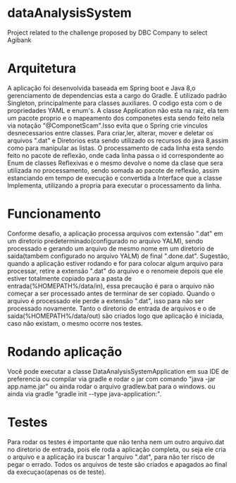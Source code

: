 # dataAnalysisSystem
 Project related to the challenge proposed by DBC Company to select Agibank

# Arquitetura
A aplicação foi desenvolvida baseada em Spring boot e Java 8,o gerenciamento de dependencias esta a cargo do Gradle. 
É utilizado padrão Singleton, principalmente para classes auxiliares. O codigo esta com o de propriedades YAML e enum's.
A classe Application não esta na raiz, ela tem um pacote proprio e o mapeamento dos componetes esta sendo feito nela
via notação "@ComponetScam".Isso evita que o Spring crie vinculos desnecessarios entre classes.
Para criar,ler, alterar, mover e deletar os arquivos ".dat" e Diretorios  esta sendo utilizado os recursos
do java 8,assim como para manipular as listas. O processamento de cada linha esta sendo feito no pacote de 
reflexão, onde cada linha passa o id correspondente ao Enum de classes Reflexivas e o mesmo devolve o nome
da clase que sera utilizada no processamento, sendo somada ao pacote de reflexão, assim estanciando em tempo 
de execução e convertida a Interface que a classe Implementa, utilizando a propria para executar o processamento 
da linha.

# Funcionamento
Conforme desafio, a aplicação processa arquivos com extensão ".dat" em um diretorio predeterminado(configurado no 
arquivo YALM), sendo processado e gerando um arquivo de mesmo nome em um diretorio de saida(tambem configurado no 
arquivo YALM) de final ".done.dat".
Sugestão, quando a aplicação estiver rodando e for para colocar algum arquivo para processar, retire a extensão
".dat" do arquivo e o renomeie depois que ele estiver totalmente copiado para a pasta de entrada(%HOMEPATH%/data/in),
essa precaução é para o arquivo não começar a ser processado antes de terminar de ser copiado.
Quando o arquivo é processado ele perde a extensão ".dat", isso para não ser processado novamente.
Tanto o diretorio de entrada de arquivos e o de saida(%HOMEPATH%/data/out) são criados logo que aplicação é iniciada, 
caso não existam, o mesmo ocorre nos testes.


# Rodando aplicação
Você pode executar a classe DataAnalysisSystemApplication em sua IDE de preferencia ou compilar via gradle e rodar o jar 
com comando "java -jar app.name.jar" ou ainda rodar o arquivo gradlew.bat para o windows. ou ainda via gradle 
"gradle init --type java-application:".

# Testes
Para rodar os testes é importante que não tenha nem um outro arquivo.dat no diretorio de entrada, pois ele roda a aplicação completa,
ou seja ele cria o arquivo e a aplicação ira buscar 1 arquivo ".dat", para não ter risco de pegar o errado.
Todos os arquivos de teste são criados e apagados ao final da execuçao(apenas os de teste).




